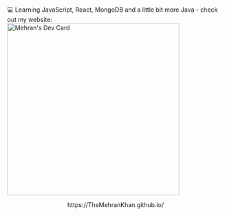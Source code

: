 
💻 Learning JavaScript, React, MongoDB and a little bit more Java - check out my website:  <a href="https://app.daily.dev/TheMehranKhan"><img src="https://api.daily.dev/devcards/079630a7c5704722875437353a4c75fe.png?r=omj" width="400" alt="Mehran's Dev Card"/></a>
<center> https://TheMehranKhan.github.io/ </center>
  

